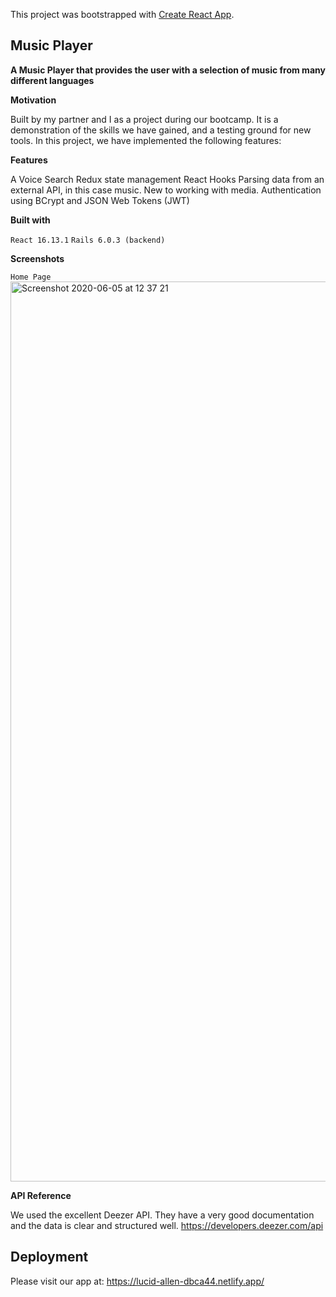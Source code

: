 This project was bootstrapped with [Create React App](https://github.com/facebook/create-react-app).

## Music Player

**A Music Player that provides the user with a selection of music from many different languages**

**Motivation**

Built by my partner and I as a project during our bootcamp. It is a demonstration of the skills we have gained, and a testing ground for new tools. In this project, we have implemented the following features:

**Features**

A Voice Search
Redux state management
React Hooks
Parsing data from an external API, in this case music. New to working with media.
Authentication using BCrypt and JSON Web Tokens (JWT) 



**Built with**

`React 16.13.1`
`Rails 6.0.3 (backend)` 


**Screenshots**

`Home Page` 
<img width="1440" alt="Screenshot 2020-06-05 at 12 37 21" src="https://user-images.githubusercontent.com/57149887/83872142-516fca80-a729-11ea-9eaa-04ac7c60537b.png">



**API Reference**

We used the excellent Deezer API. They have a very good documentation and the data is clear and structured well. https://developers.deezer.com/api

## Deployment 

Please visit our app at: https://lucid-allen-dbca44.netlify.app/

